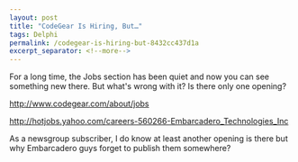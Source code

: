 ```yaml
---
layout: post
title: "CodeGear Is Hiring, But…"
tags: Delphi
permalink: /codegear-is-hiring-but-8432cc437d1a
excerpt_separator: <!--more-->
---
```

For a long time, the Jobs section has been quiet and now you can see something new there. But what's wrong with it? Is there only one opening?

http://www.codegear.com/about/jobs

http://hotjobs.yahoo.com/careers-560266-Embarcadero_Technologies_Inc

As a newsgroup subscriber, I do know at least another opening is there but why Embarcadero guys forget to publish them somewhere?
<!--more-->